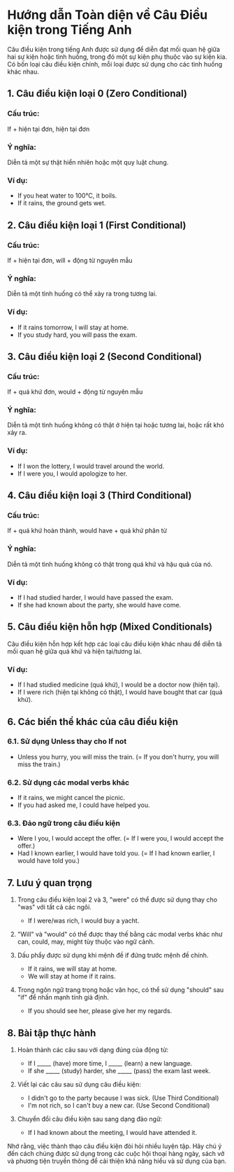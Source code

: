 # Hướng dẫn Toàn diện về Câu Điều kiện trong Tiếng Anh

Câu điều kiện trong tiếng Anh được sử dụng để diễn đạt mối quan hệ giữa hai sự kiện hoặc tình huống, trong đó một sự kiện phụ thuộc vào sự kiện kia. Có bốn loại câu điều kiện chính, mỗi loại được sử dụng cho các tình huống khác nhau.

## 1. Câu điều kiện loại 0 (Zero Conditional)

### Cấu trúc:
If + hiện tại đơn, hiện tại đơn

### Ý nghĩa:
Diễn tả một sự thật hiển nhiên hoặc một quy luật chung.

### Ví dụ:
- If you heat water to 100°C, it boils.
- If it rains, the ground gets wet.

## 2. Câu điều kiện loại 1 (First Conditional)

### Cấu trúc:
If + hiện tại đơn, will + động từ nguyên mẫu

### Ý nghĩa:
Diễn tả một tình huống có thể xảy ra trong tương lai.

### Ví dụ:
- If it rains tomorrow, I will stay at home.
- If you study hard, you will pass the exam.

## 3. Câu điều kiện loại 2 (Second Conditional)

### Cấu trúc:
If + quá khứ đơn, would + động từ nguyên mẫu

### Ý nghĩa:
Diễn tả một tình huống không có thật ở hiện tại hoặc tương lai, hoặc rất khó xảy ra.

### Ví dụ:
- If I won the lottery, I would travel around the world.
- If I were you, I would apologize to her.

## 4. Câu điều kiện loại 3 (Third Conditional)

### Cấu trúc:
If + quá khứ hoàn thành, would have + quá khứ phân từ

### Ý nghĩa:
Diễn tả một tình huống không có thật trong quá khứ và hậu quả của nó.

### Ví dụ:
- If I had studied harder, I would have passed the exam.
- If she had known about the party, she would have come.

## 5. Câu điều kiện hỗn hợp (Mixed Conditionals)

Câu điều kiện hỗn hợp kết hợp các loại câu điều kiện khác nhau để diễn tả mối quan hệ giữa quá khứ và hiện tại/tương lai.

### Ví dụ:
- If I had studied medicine (quá khứ), I would be a doctor now (hiện tại).
- If I were rich (hiện tại không có thật), I would have bought that car (quá khứ).

## 6. Các biến thể khác của câu điều kiện

### 6.1. Sử dụng Unless thay cho If not
- Unless you hurry, you will miss the train. (= If you don't hurry, you will miss the train.)

### 6.2. Sử dụng các modal verbs khác
- If it rains, we might cancel the picnic.
- If you had asked me, I could have helped you.

### 6.3. Đảo ngữ trong câu điều kiện
- Were I you, I would accept the offer. (= If I were you, I would accept the offer.)
- Had I known earlier, I would have told you. (= If I had known earlier, I would have told you.)

## 7. Lưu ý quan trọng

1. Trong câu điều kiện loại 2 và 3, "were" có thể được sử dụng thay cho "was" với tất cả các ngôi.
   - If I were/was rich, I would buy a yacht.

2. "Will" và "would" có thể được thay thế bằng các modal verbs khác như can, could, may, might tùy thuộc vào ngữ cảnh.

3. Dấu phẩy được sử dụng khi mệnh đề if đứng trước mệnh đề chính.
   - If it rains, we will stay at home.
   - We will stay at home if it rains.

4. Trong ngôn ngữ trang trọng hoặc văn học, có thể sử dụng "should" sau "if" để nhấn mạnh tính giả định.
   - If you should see her, please give her my regards.

## 8. Bài tập thực hành

1. Hoàn thành các câu sau với dạng đúng của động từ:
   - If I _____ (have) more time, I _____ (learn) a new language.
   - If she _____ (study) harder, she _____ (pass) the exam last week.

2. Viết lại các câu sau sử dụng câu điều kiện:
   - I didn't go to the party because I was sick. (Use Third Conditional)
   - I'm not rich, so I can't buy a new car. (Use Second Conditional)

3. Chuyển đổi câu điều kiện sau sang dạng đảo ngữ:
   - If I had known about the meeting, I would have attended it.

Nhớ rằng, việc thành thạo câu điều kiện đòi hỏi nhiều luyện tập. Hãy chú ý đến cách chúng được sử dụng trong các cuộc hội thoại hàng ngày, sách vở và phương tiện truyền thông để cải thiện khả năng hiểu và sử dụng của bạn.
